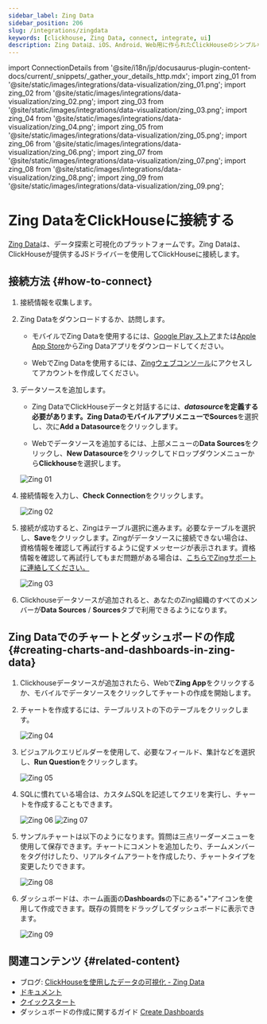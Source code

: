 ```yaml
---
sidebar_label: Zing Data
sidebar_position: 206
slug: /integrations/zingdata
keywords: [clickhouse, Zing Data, connect, integrate, ui]
description: Zing Dataは、iOS、Android、Web用に作られたClickHouseのシンプルなソーシャルビジネスインテリジェンスです。
---
```

import ConnectionDetails from '@site/i18n/jp/docusaurus-plugin-content-docs/current/_snippets/_gather_your_details_http.mdx';
import zing_01 from '@site/static/images/integrations/data-visualization/zing_01.png';
import zing_02 from '@site/static/images/integrations/data-visualization/zing_02.png';
import zing_03 from '@site/static/images/integrations/data-visualization/zing_03.png';
import zing_04 from '@site/static/images/integrations/data-visualization/zing_04.png';
import zing_05 from '@site/static/images/integrations/data-visualization/zing_05.png';
import zing_06 from '@site/static/images/integrations/data-visualization/zing_06.png';
import zing_07 from '@site/static/images/integrations/data-visualization/zing_07.png';
import zing_08 from '@site/static/images/integrations/data-visualization/zing_08.png';
import zing_09 from '@site/static/images/integrations/data-visualization/zing_09.png';


# Zing DataをClickHouseに接続する

<a href="https://www.zingdata.com/" target="_blank">Zing Data</a>は、データ探索と可視化のプラットフォームです。Zing Dataは、ClickHouseが提供するJSドライバーを使用してClickHouseに接続します。

## 接続方法 {#how-to-connect}
1. 接続情報を収集します。
<ConnectionDetails />

2. Zing Dataをダウンロードするか、訪問します。

    * モバイルでZing Dataを使用するには、[Google Play ストア](https://play.google.com/store/apps/details?id=com.getzingdata.android)または[Apple App Store](https://apps.apple.com/us/app/zing-data-collaborative-bi/id1563294091)からZing Dataアプリをダウンロードしてください。

    * WebでZing Dataを使用するには、[Zingウェブコンソール](https://console.getzingdata.com/)にアクセスしてアカウントを作成してください。

3. データソースを追加します。

    * Zing DataでClickHouseデータと対話するには、**_datasource_**を定義する必要があります。Zing Dataのモバイルアプリメニューで**Sources**を選択し、次に**Add a Datasource**をクリックします。

    * Webでデータソースを追加するには、上部メニューの**Data Sources**をクリックし、**New Datasource**をクリックしてドロップダウンメニューから**Clickhouse**を選択します。

    <img src={zing_01} alt="Zing 01"/>
    <br/>

4. 接続情報を入力し、**Check Connection**をクリックします。

    <img src={zing_02} alt="Zing 02"/>
    <br/>

5. 接続が成功すると、Zingはテーブル選択に進みます。必要なテーブルを選択し、**Save**をクリックします。Zingがデータソースに接続できない場合は、資格情報を確認して再試行するように促すメッセージが表示されます。資格情報を確認して再試行してもまだ問題がある場合は、<a id="contact_link" href="mailto:hello@getzingdata.com">こちらでZingサポートに連絡してください。</a>

    <img src={zing_03} alt="Zing 03"/>
    <br/>

6. Clickhouseデータソースが追加されると、あなたのZing組織のすべてのメンバーが**Data Sources** / **Sources**タブで利用できるようになります。

## Zing Dataでのチャートとダッシュボードの作成 {#creating-charts-and-dashboards-in-zing-data}

1. Clickhouseデータソースが追加されたら、Webで**Zing App**をクリックするか、モバイルでデータソースをクリックしてチャートの作成を開始します。

2. チャートを作成するには、テーブルリストの下のテーブルをクリックします。

    <img src={zing_04} alt="Zing 04"/>
    <br/>

3. ビジュアルクエリビルダーを使用して、必要なフィールド、集計などを選択し、**Run Question**をクリックします。

    <img src={zing_05} alt="Zing 05"/>
    <br/>

4. SQLに慣れている場合は、カスタムSQLを記述してクエリを実行し、チャートを作成することもできます。

    <img src={zing_06} alt="Zing 06"/>
    <img src={zing_07} alt="Zing 07"/>

5. サンプルチャートは以下のようになります。質問は三点リーダーメニューを使用して保存できます。チャートにコメントを追加したり、チームメンバーをタグ付けしたり、リアルタイムアラートを作成したり、チャートタイプを変更したりできます。

    <img src={zing_08} alt="Zing 08"/>
    <br/>

6. ダッシュボードは、ホーム画面の**Dashboards**の下にある"+"アイコンを使用して作成できます。既存の質問をドラッグしてダッシュボードに表示できます。

    <img src={zing_09} alt="Zing 09"/>
    <br/>

## 関連コンテンツ {#related-content}

- ブログ: [ClickHouseを使用したデータの可視化 - Zing Data](https://getzingdata.com/blog/zing-adds-support-for-clickhouse-as-a-data-source/)
- [ドキュメント](https://docs.getzingdata.com/docs/)
- [クイックスタート](https://getzingdata.com/quickstart/)
- ダッシュボードの作成に関するガイド [Create Dashboards](https://getzingdata.com/blog/new-feature-create-multi-question-dashboards/)
